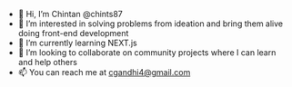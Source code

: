 - 👋 Hi, I’m Chintan @chints87
- 👀 I’m interested in solving problems from ideation and bring them alive doing front-end development
- 🌱 I’m currently learning NEXT.js
- 💞️ I’m looking to collaborate on community projects where I can learn and help others
- 📫 You can reach me at cgandhi4@gmail.com

<!---
chints87/chints87 is a ✨ special ✨ repository because its `README.md` (this file) appears on your GitHub profile.
You can click the Preview link to take a look at your changes.
--->

